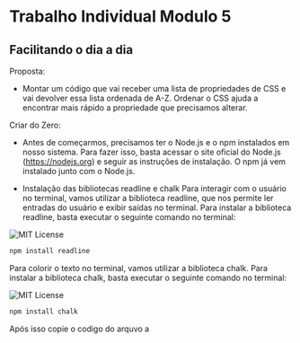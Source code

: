 # Trabalho Individual Modulo 5
## Facilitando o dia a dia

Proposta:
- Montar um código que vai receber uma lista de propriedades de CSS e vai devolver essa lista ordenada de A-Z. Ordenar o CSS ajuda a encontrar mais rápido a propriedade que precisamos alterar.

Criar do Zero:

- Antes de começarmos, precisamos ter o Node.js e o npm instalados em nosso sistema. Para fazer isso, basta acessar o site oficial do Node.js (https://nodejs.org) e seguir as instruções de instalação. O npm já vem instalado junto com o Node.js.

- Instalação das bibliotecas readline e chalk
Para interagir com o usuário no terminal, vamos utilizar a biblioteca readline, que nos permite ler entradas do usuário e exibir saídas no terminal. Para instalar a biblioteca readline, basta executar o seguinte comando no terminal:

![MIT License](https://img.shields.io/badge/-Readline-green.svg)


```sh
npm install readline
```

Para colorir o texto no terminal, vamos utilizar a biblioteca chalk. Para instalar a biblioteca chalk, basta executar o seguinte comando no terminal:

![MIT License](https://img.shields.io/badge/-Chalk-green.svg)
```sh
npm install chalk
```

Após isso copie o codigo do arquvo a
